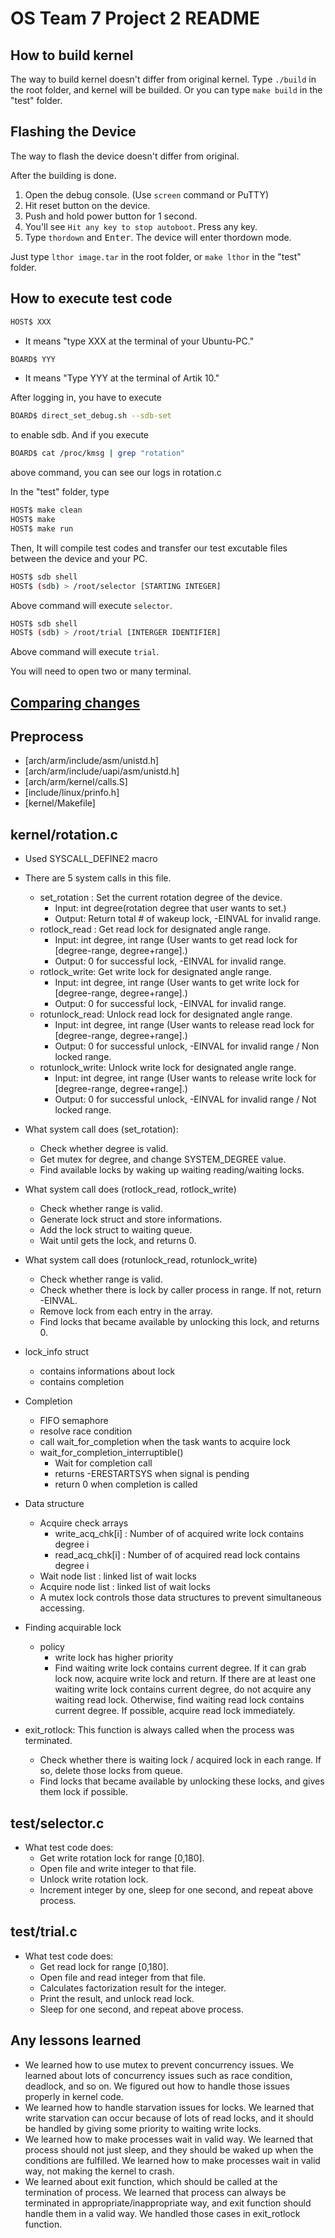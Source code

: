 # OS Team 7 Project 2 README

## How to build kernel
The way to build kernel doesn't differ from original kernel. Type `./build` in the root folder, and kernel will be builded. Or you can type `make build` in the "test" folder.

## Flashing the Device
The way to flash the device doesn't differ from original.

After the building is done.

1. Open the debug console. (Use `screen` command or PuTTY)
1. Hit reset button on the device.
1. Push and hold power button for 1 second.
1. You'll see `Hit any key to stop autoboot`. Press any key.
1. Type `thordown` and <kbd>Enter</kbd>. The device will enter thordown mode.

Just type `lthor image.tar` in the root folder, or `make lthor` in the "test" folder.

## How to execute test code
```bash
HOST$ XXX
```
* It means "type XXX at the terminal of your Ubuntu-PC."

```bash
BOARD$ YYY
```
* It means "Type YYY at the terminal of Artik 10."

After logging in, you have to execute 
```bash
BOARD$ direct_set_debug.sh --sdb-set
```
to enable sdb. And if you execute
```bash
BOARD$ cat /proc/kmsg | grep "rotation"
```
above command, you can see our logs in rotation.c

In the "test" folder, type 
```bash
HOST$ make clean
HOST$ make
HOST$ make run
```
Then, It will compile test codes and transfer our test excutable files between the device and your PC.

```bash
HOST$ sdb shell
HOST$ (sdb) > /root/selector [STARTING INTEGER]
```
Above command will execute `selector`. 
```bash
HOST$ sdb shell
HOST$ (sdb) > /root/trial [INTERGER IDENTIFIER]
```
Above command will execute `trial`.

You will need to open two or many terminal.


## [Comparing changes](https://github.com/swsnu/os-team7/compare/base...proj1)

## Preprocess
* [arch/arm/include/asm/unistd.h]
* [arch/arm/include/uapi/asm/unistd.h]
* [arch/arm/kernel/calls.S]
* [include/linux/prinfo.h]
* [kernel/Makefile]

## kernel/rotation.c
* Used SYSCALL_DEFINE2 macro

* There are 5 system calls in this file.
	- set_rotation : Set the current rotation degree of the device.
		* Input: int degree(rotation degree that user wants to set.) 
		* Output: Return total # of wakeup lock, -EINVAL for invalid range.
	- rotlock_read : Get read lock for designated angle range.
		* Input: int degree, int range (User wants to get read lock for [degree-range, degree+range].)
		* Output: 0 for successful lock, -EINVAL for invalid range.
	- rotlock_write: Get write lock for designated angle range.
		* Input: int degree, int range (User wants to get write lock for [degree-range, degree+range].)
		* Output: 0 for successful lock, -EINVAL for invalid range.
	- rotunlock_read: Unlock read lock for designated angle range.
		* Input: int degree, int range (User wants to release read lock for [degree-range, degree+range].)
		* Output: 0 for successful unlock, -EINVAL for invalid range / Non locked range.
	- rotunlock_write: Unlock write lock for designated angle range.
		* Input: int degree, int range (User wants to release write lock for [degree-range, degree+range].)
		* Output: 0 for successful unlock, -EINVAL for invalid range / Not locked range.

* What system call does (set_rotation):
	- Check whether degree is valid.
	- Get mutex for degree, and change SYSTEM_DEGREE value.
	- Find available locks by waking up waiting reading/waiting locks.

* What system call does (rotlock_read, rotlock_write)
	- Check whether range is valid.
	- Generate lock struct and store informations.
	- Add the lock struct to waiting queue.
	- Wait until gets the lock, and returns 0.

* What system call does (rotunlock_read, rotunlock_write)
	- Check whether range is valid.
	- Check whether there is lock by caller process in range. If not, return -EINVAL.
	- Remove lock from each entry in the array.
	- Find locks that became available by unlocking this lock, and returns 0.

* lock_info struct 
	- contains informations about lock
	- contains completion

* Completion
	- FIFO semaphore
	- resolve race condition
	- call wait_for_completion when the task wants to acquire lock 
	- wait_for_completion_interruptible()
		* Wait for completion call
		* returns -ERESTARTSYS when signal is pending
		* return 0 when completion is called

* Data structure
	- Acquire check arrays
		* write_acq_chk[i] : Number of of acquired write lock contains degree i
		* read_acq_chk[i] : Number of of acquired read lock contains degree i
	- Wait node list : linked list of wait locks
	- Acquire node list : linked list of wait locks
	- A mutex lock controls those data structures to prevent simultaneous accessing.

* Finding acquirable lock
	- policy
		* write lock has higher priority
		* Find waiting write lock contains current degree. If it can grab lock now, acquire write lock and return. If there are at least one waiting write lock contains current degree, do not acquire any waiting read lock. Otherwise, find waiting read lock contains current degree. If possible, acquire read lock immediately.

* exit_rotlock: This function is always called when the process was terminated.
	- Check whether there is waiting lock / acquired lock in each range. If so, delete those locks from queue.
	- Find locks that became available by unlocking these locks, and gives them lock if possible.

## test/selector.c
* What test code does:
	- Get write rotation lock for range [0,180].
	- Open file and write integer to that file.
	- Unlock write rotation lock.
	- Increment integer by one, sleep for one second, and repeat above process.

## test/trial.c
* What test code does:
	- Get read lock for range [0,180].
	- Open file and read integer from that file.
	- Calculates factorization result for the integer.
	- Print the result, and unlock read lock.
	- Sleep for one second, and repeat above process.

## Any lessons learned
* We learned how to use mutex to prevent concurrency issues. We learned about lots of concurrency issues such as race condition, deadlock, and so on. We figured out how to handle those issues properly in kernel code.
* We learned how to handle starvation issues for locks. We learned that write starvation can occur because of lots of read locks, and it should be handled by giving some priority to waiting write locks.
* We learned how to make processes wait in valid way. We learned that process should not just sleep, and they should be waked up when the conditions are fulfilled. We learned how to make processes wait in valid way, not making the kernel to crash.
* We learned about exit function, which should be called at the termination of process. We learned that process can always be terminated in appropriate/inappropriate way, and exit function should handle them in a valid way. We handled those cases in exit_rotlock function.
